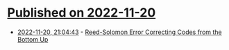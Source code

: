 # [Published on 2022-11-20](index.md)

* [2022-11-20, 21:04:43](https://lobste.rs/s/9tcush/reed_solomon_error_correcting_codes_from) - [Reed-Solomon Error Correcting Codes from the Bottom Up](https://tomverbeure.github.io/2022/08/07/Reed-Solomon.html)
